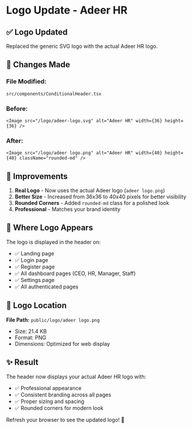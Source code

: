 # Logo Update - Adeer HR

## ✅ Logo Updated

Replaced the generic SVG logo with the actual Adeer HR logo.

## 🔧 Changes Made

### **File Modified:**
`src/components/ConditionalHeader.tsx`

### **Before:**
```tsx
<Image src="/logo/adeer-logo.svg" alt="Adeer HR" width={36} height={36} />
```

### **After:**
```tsx
<Image src="/logo/adeer logo.png" alt="Adeer HR" width={40} height={40} className="rounded-md" />
```

## 🎨 Improvements

1. **Real Logo** - Now uses the actual Adeer logo (`adeer logo.png`)
2. **Better Size** - Increased from 36x36 to 40x40 pixels for better visibility
3. **Rounded Corners** - Added `rounded-md` class for a polished look
4. **Professional** - Matches your brand identity

## 📍 Where Logo Appears

The logo is displayed in the header on:
- ✅ Landing page
- ✅ Login page
- ✅ Register page
- ✅ All dashboard pages (CEO, HR, Manager, Staff)
- ✅ Settings page
- ✅ All authenticated pages

## 🎯 Logo Location

**File Path:** `public/logo/adeer logo.png`
- Size: 21.4 KB
- Format: PNG
- Dimensions: Optimized for web display

## ✨ Result

The header now displays your actual Adeer HR logo with:
- ✅ Professional appearance
- ✅ Consistent branding across all pages
- ✅ Proper sizing and spacing
- ✅ Rounded corners for modern look

Refresh your browser to see the updated logo! 🚀
